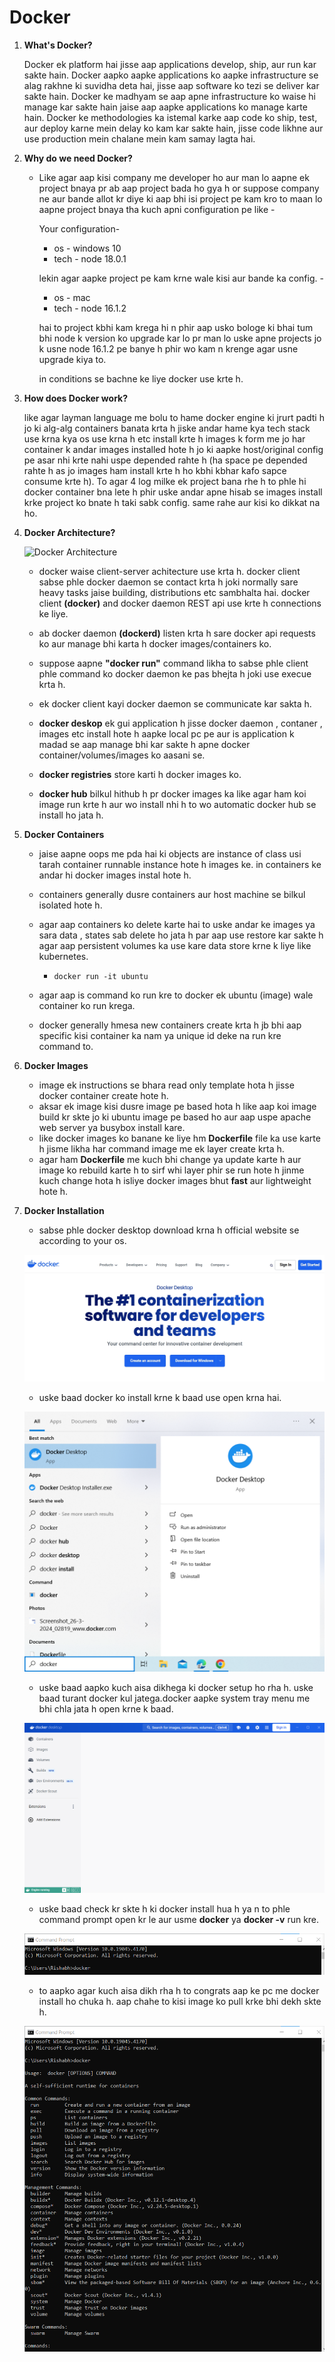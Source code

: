 # Docker
1. **What's Docker?**

   Docker ek platform hai jisse aap applications develop, ship, aur run kar sakte hain. Docker aapko aapke applications ko aapke infrastructure se alag rakhne ki suvidha deta hai, jisse aap software ko tezi se deliver kar sakte hain. Docker ke madhyam se aap apne infrastructure ko waise hi manage kar sakte hain jaise aap aapke applications ko manage karte hain. Docker ke methodologies ka istemal karke aap code ko ship, test, aur deploy karne mein delay ko kam kar sakte hain, jisse code likhne aur use production mein chalane mein kam samay lagta hai.

2. **Why do we need Docker?**

   - Like agar aap kisi company me developer ho aur man lo aapne ek project bnaya pr ab aap project bada ho gya h or suppose company ne aur bande allot kr diye ki aap bhi isi project pe kam kro to maan lo aapne project bnaya tha kuch apni configuration pe like -

     Your configuration-
     - os - windows 10
     - tech - node 18.0.1

     lekin agar aapke project pe kam krne wale kisi aur bande ka config. -
     - os - mac
     - tech - node 16.1.2

     hai to project kbhi kam krega hi n phir aap usko bologe ki bhai tum bhi node k version ko upgrade kar lo pr man lo uske apne projects jo k usne node 16.1.2 pe banye h phir wo kam n krenge agar usne upgrade kiya to.

     in conditions se bachne ke liye docker use krte h. 

3. **How does Docker work?**

   like agar layman language me bolu to hame docker engine ki jrurt padti h jo ki alg-alg containers banata krta h jiske andar hame kya tech stack use krna kya os use krna h etc install krte h images k form me jo har container k andar images installed hote h jo ki aapke host/original config pe asar nhi krte nahi uspe depended rahte h (ha space pe depended rahte h as jo images ham install krte h ho kbhi kbhar kafo sapce consume krte h).
     To agar 4 log milke ek project bana rhe h to phle hi docker container bna lete h phir uske andar apne hisab se images install krke project ko bnate h taki sabk config. same rahe aur kisi ko dikkat na ho.

4. **Docker Architecture?**

   ![Docker Architecture](https://docs.docker.com/get-started/images/docker-architecture.webp)
   - docker waise client-server achitecture use krta h. docker client sabse phle docker daemon se contact krta h joki normally sare heavy tasks jaise building, distributions etc sambhalta hai.
   docker client __(docker)__ and docker daemon REST api use krte h connections ke liye.
   - ab docker daemon __(dockerd)__ listen krta h sare docker api requests ko aur manage bhi karta h docker images/containers ko.
   
   - suppose aapne __"docker run"__ command likha to sabse phle client phle command ko docker daemon ke pas bhejta h joki use execue krta h.
   - ek docker client kayi docker daemon se communicate kar sakta h.
   
   - __docker deskop__ ek gui application h jisse docker daemon , contaner , images etc install hote h aapke local pc pe aur is application k madad se aap manage bhi kar sakte h apne docker container/volumes/images ko aasani se.
   
   - __docker registries__ store karti h docker images ko.
   - __docker hub__ bilkul hithub h pr docker images ka like agar ham koi image run krte h aur wo install nhi h to wo automatic docker hub se install ho jata h.

5. **Docker Containers**

   - jaise aapne oops me pda hai ki objects are instance of class usi tarah container runnable instance hote h images ke. in containers ke andar hi docker images instal hote h.
   - containers generally dusre containers aur host machine se bilkul isolated hote h.
   - agar aap containers ko delete karte hai to uske andar ke images ya sara data , states sab delete ho jata h par aap use restore kar sakte h agar aap persistent volumes ka use kare data store krne k liye like kubernetes.

      - `docker run -it ubuntu`

   - agar aap is command ko run kre to docker ek ubuntu (image) wale container ko run krega.
   - docker generally hmesa new containers create krta h jb bhi aap specific kisi container ka nam ya unique id deke na run kre command to.

6. **Docker Images**

   - image ek instructions se bhara read only template hota h jisse docker container create hote h.
   - aksar ek image kisi dusre image pe based hota h like aap koi image build kr skte jo ki ubuntu image pe based ho aur aap uspe apache web server ya busybox install kare.
   - like docker images ko banane ke liye hm __Dockerfile__ file ka use karte h jisme likha har command image me ek layer create krta h. 
   - agar ham __Dockerfile__ me kuch bhi change ya update karte h aur image ko rebuild karte h to sirf whi layer phir se run hote h jinme kuch change hota h isliye docker images bhut __fast__ aur lightweight hote h.

7. **Docker Installation**
   - sabse phle docker desktop download krna h official website se according to your os.
     
   ![docker download](./public/docker%20download.jpeg)
   - uske baad docker ko install krne k baad use open krna hai.
     
   ![docker run](./public/docker%20search.png)
   - uske baad aapko kuch aisa dikhega ki docker setup ho rha h. uske baad turant docker kul jatega.docker aapke system tray menu me bhi chla jata h open krne k baad.
     
   ![docker open](./public/docker%20first%20open.png)
   - uske baad check kr skte h ki docker install hua h ya n to phle command prompt open kr le aur usme __docker__ ya __docker -v__ run kre.
     
   ![docker cmd](./public/version%20check.png)
   - to aapko agar kuch aisa dikh rha h to congrats aap ke pc me docker install ho chuka h. aap chahe to kisi image ko pull krke bhi dekh skte h.
     
   ![docker result](./public/result.png)
